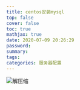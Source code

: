 ```yaml
---
title: centos安装mysql
top: false
cover: false
toc: true
mathjax: true
date: 2020-07-09 20:26:29
password:
summary:
tags:
categories: 服务器配置
---
```

![解压缩](extract.png)